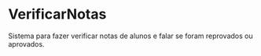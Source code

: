 # VerificarNotas
Sistema para fazer verificar notas de alunos e falar se foram reprovados ou aprovados.
